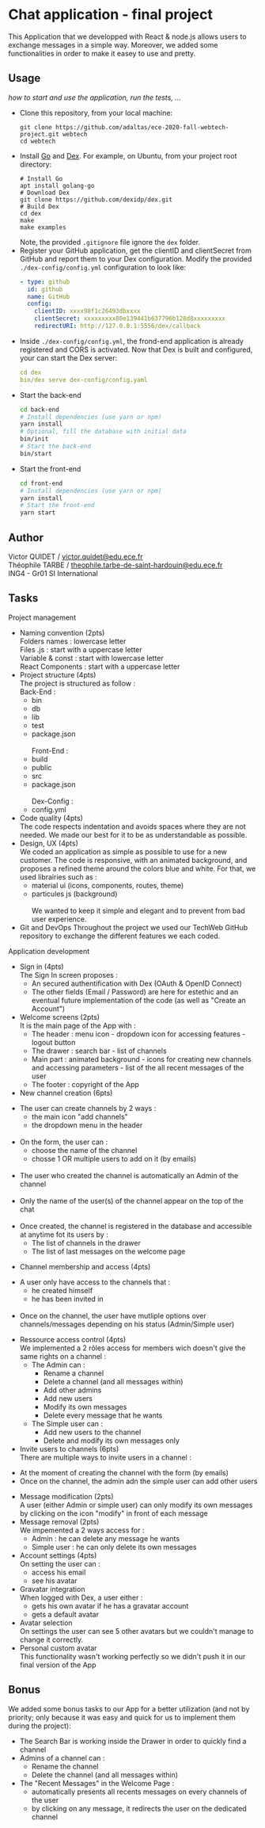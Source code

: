 
# Chat application - final project

This Application that we developped with React & node.js allows users to exchange messages in a simple way. Moreover, we added some functionalities in order to make it easey to use and pretty. 

## Usage

*how to start and use the application, run the tests, ...*

* Clone this repository, from your local machine:
  ```
  git clone https://github.com/adaltas/ece-2020-fall-webtech-project.git webtech
  cd webtech
  ```
* Install [Go](https://golang.org/) and [Dex](https://dexidp.io/docs/getting-started/). For example, on Ubuntu, from your project root directory:   
  ```
  # Install Go
  apt install golang-go
  # Download Dex
  git clone https://github.com/dexidp/dex.git
  # Build Dex
  cd dex
  make
  make examples
  ```
  Note, the provided `.gitignore` file ignore the `dex` folder.
* Register your GitHub application, get the clientID and clientSecret from GitHub and report them to your Dex configuration. Modify the provided `./dex-config/config.yml` configuration to look like:
  ```yaml
  - type: github
    id: github
    name: GitHub
    config:
      clientID: xxxx98f1c26493dbxxxx
      clientSecret: xxxxxxxxx80e139441b637796b128d8xxxxxxxxx
      redirectURI: http://127.0.0.1:5556/dex/callback
  ```
* Inside `./dex-config/config.yml`, the frond-end application is already registered and CORS is activated. Now that Dex is built and configured, your can start the Dex server:
  ```yaml
  cd dex
  bin/dex serve dex-config/config.yaml
  ```
* Start the back-end
  ```bash
  cd back-end
  # Install dependencies (use yarn or npm)
  yarn install
  # Optional, fill the database with initial data
  bin/init
  # Start the back-end
  bin/start
  ```
* Start the front-end
  ```bash
  cd front-end
  # Install dependencies (use yarn or npm)
  yarn install
  # Start the front-end
  yarn start
  ```

## Author

Victor QUIDET / victor.quidet@edu.ece.fr <br/>
Théophile TARBE / theophile.tarbe-de-saint-hardouin@edu.ece.fr <br/>
ING4 - Gr01 SI International

## Tasks

Project management

* Naming convention (2pts) <br/>
Folders names : lowercase letter <br/>
Files .js : start with a uppercase letter <br/>
Variable & const : start with lowercase letter <br/>
React Components : start with a uppercase letter
* Project structure (4pts) <br/>
The project is structured as follow : <br/>
Back-End :
  - bin
  - db
  - lib
  - test
  - package.json <br/><br/>
Front-End :
  - build
  - public
  - src 
  - package.json <br/><br/>
Dex-Config :
  - config.yml
* Code quality (4pts) <br/>
The code respects indentation and avoids spaces where they are not needed.
We made our best for it to be as understandable as possible.
* Design, UX (4pts) <br/>
We coded an application as simple as possible to use for a new customer. The code is responsive, with an animated background, and proposes a refined theme around the colors blue and white. For that, we used librairies such as : <br/>
  - material ui (icons, components, routes, theme) <br/>
  - particules js (background) <br/><br/>
We wanted to keep it simple and elegant and to prevent from bad user experience.
* Git and DevOps
Throughout the project we used our TechWeb GitHub repository to exchange the different features we each coded.

Application development

* Sign in (4pts) <br/>
The Sign In screen proposes :
  - An secured authentification with Dex (OAuth & OpenID Connect)
  - The other fields (Email / Password) are here for estethic and an eventual future implementation of the code (as well as "Create an Account")
* Welcome screens (2pts) <br/>
It is the main page of the App with :
  - The header : menu icon - dropdown icon for accessing features - logout button
  - The drawer : search bar - list of channels
  - Main part : animated background - icons for creating new channels and accessing parameters - list of the all recent messages of the user 
  - The footer : copyright of the App
* New channel creation (6pts) <br/>
- The user can create channels by 2 ways :
  - the main icon "add channels"
  - the dropdown menu in the header <br/><br/>
- On the form, the user can :
  - choose the name of the channel
  - chosse 1 OR multiple users to add on it (by emails) <br/><br/>
- The user who created the channel is automatically an Admin of the channel <br/><br/>
- Only the name of the user(s) of the channel appear on the top of the chat <br/><br/>
- Once created, the channel is registered in the database and accessible at anytime fot its users by :
  - The list of channels in the drawer
  - The list of last messages on the welcome page
* Channel membership and access (4pts) <br/>
- A user only have access to the channels that :
  - he created himself
  - he has been invited in <br/><br/>
- Once on the channel, the user have mutliple options over channels/messages depending on his status (Admin/Simple user)
* Ressource access control (4pts) <br/>
We implemented a 2 rôles access for members wich doesn't give the same rights on a channel : <br/>
  - The Admin can :
    - Rename a channel
    - Delete a channel (and all messages within)
    - Add other admins
    - Add new users
    - Modify its own messages
    - Delete every message that he wants
  - The Simple user can :
    - Add new users to the channel
    - Delete and modify its own messages only
* Invite users to channels (6pts) <br/>
There are multiple ways to invite users in a channel :
- At the moment of creating the channel with the form (by emails)
- Once on the channel, the admin adn the simple user can add other users
* Message modification (2pts) <br/>
A user (either Admin or simple user) can only modify its own messages by clicking on the icon "modify" in front of each message
* Message removal (2pts) <br/>
We impemented a 2 ways access for :
  - Admin : he can delete any message he wants 
  - Simple user : he can only delete its own messages
* Account settings (4pts) <br/>
On setting the user can :
  - access his email
  - see his avatar
* Gravatar integration <br/>
When logged with Dex, a user either :
  - gets his own avatar if he has a gravatar account
  - gets a default avatar
* Avatar selection <br/>
On settings the user can see 5 other avatars but we couldn't manage to change it correctly.
* Personal custom avatar <br/>
This functionality wasn't working perfectly so we didn't push it in our final version of the App


## Bonus

We added some bonus tasks to our App for a better utilization (and not by priority; only because it was easy and quick for us to implement them during the project): <br/>
- The Search Bar is working inside the Drawer in order to quickly find a channel <br/>
- Admins of a channel can : <br/>
  - Rename the channel
  - Delete the channel (and all messages within) <br/>
- The "Recent Messages" in the Welcome Page : <br/>
  - automatically presents all recents messages on every channels of the user
  - by clicking on any message, it redirects the user on the dedicated channel

